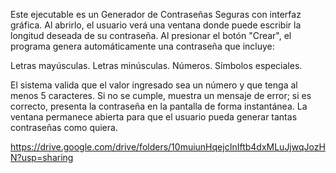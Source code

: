 Este ejecutable es un Generador de Contraseñas Seguras con interfaz gráfica.
Al abrirlo, el usuario verá una ventana donde puede escribir la longitud deseada de su contraseña.
Al presionar el botón "Crear", el programa genera automáticamente una contraseña que incluye:

Letras mayúsculas.
Letras minúsculas.
Números.
Símbolos especiales.

El sistema valida que el valor ingresado sea un número y que tenga al menos 5 caracteres.
Si no se cumple, muestra un mensaje de error; si es correcto, presenta la contraseña en la pantalla de forma instantánea.
La ventana permanece abierta para que el usuario pueda generar tantas contraseñas como quiera.

https://drive.google.com/drive/folders/10muiunHqejcInIftb4dxMLuJjwqJozHN?usp=sharing
